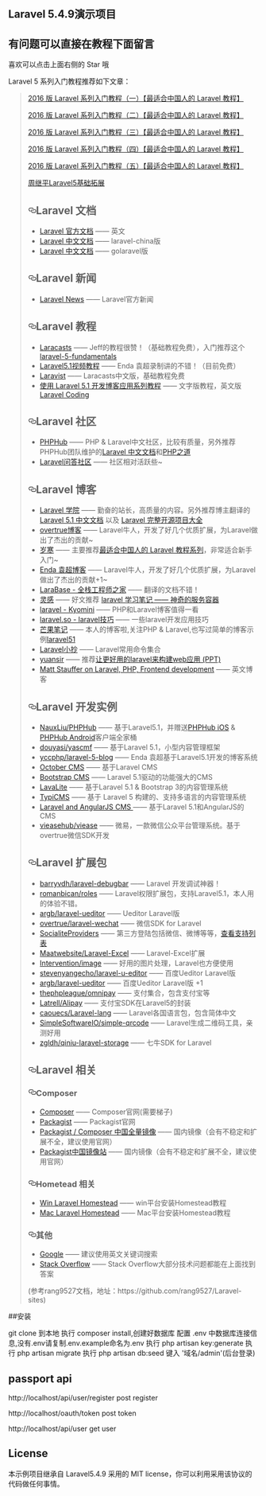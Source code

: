  

## Laravel 5.4.9演示项目

 


## 有问题可以直接在教程下面留言

喜欢可以点击上面右侧的 Star 哦

Laravel 5 系列入门教程推荐如下文章：
<blockquote>
<p><a href="https://github.com/johnlui/Learn-Laravel-5/issues/4">2016 版 Laravel 系列入门教程（一）【最适合中国人的 Laravel 教程】</a></p>

<p><a href="https://github.com/johnlui/Learn-Laravel-5/issues/5">2016 版 Laravel 系列入门教程（二）【最适合中国人的 Laravel 教程】</a></p>

<p><a href="https://github.com/johnlui/Learn-Laravel-5/issues/6">2016 版 Laravel 系列入门教程（三）【最适合中国人的 Laravel 教程】</a></p>

<p><a href="https://github.com/johnlui/Learn-Laravel-5/issues/7">2016 版 Laravel 系列入门教程（四）【最适合中国人的 Laravel 教程】</a></p>

<p><a href="https://github.com/johnlui/Learn-Laravel-5/issues/8">2016 版 Laravel 系列入门教程（五）【最适合中国人的 Laravel 教程】</a></p>

<p><a href="http://www.zhoujiping.com/laravel-tutorial.html">周继平Laravel5基础拓展</a></p>

<h2><a id="user-content-laravel-文档" class="anchor" href="#laravel-文档" aria-hidden="true"><svg aria-hidden="true" class="octicon octicon-link" height="16" version="1.1" viewBox="0 0 16 16" width="16"><path fill-rule="evenodd" d="M4 9h1v1H4c-1.5 0-3-1.69-3-3.5S2.55 3 4 3h4c1.45 0 3 1.69 3 3.5 0 1.41-.91 2.72-2 3.25V8.59c.58-.45 1-1.27 1-2.09C10 5.22 8.98 4 8 4H4c-.98 0-2 1.22-2 2.5S3 9 4 9zm9-3h-1v1h1c1 0 2 1.22 2 2.5S13.98 12 13 12H9c-.98 0-2-1.22-2-2.5 0-.83.42-1.64 1-2.09V6.25c-1.09.53-2 1.84-2 3.25C6 11.31 7.55 13 9 13h4c1.45 0 3-1.69 3-3.5S14.5 6 13 6z"></path></svg></a>Laravel 文档</h2>

<ul>
<li><a href="http://laravel.com/">Laravel 官方文档</a>       —— 英文</li>
<li><a href="http://laravel-china.org/">Laravel 中文文档</a> —— laravel-china版</li>
<li><a href="http://www.golaravel.com/">Laravel 中文文档</a> —— golaravel版</li>
</ul>

<h2><a id="user-content-laravel-新闻" class="anchor" href="#laravel-新闻" aria-hidden="true"><svg aria-hidden="true" class="octicon octicon-link" height="16" version="1.1" viewBox="0 0 16 16" width="16"><path fill-rule="evenodd" d="M4 9h1v1H4c-1.5 0-3-1.69-3-3.5S2.55 3 4 3h4c1.45 0 3 1.69 3 3.5 0 1.41-.91 2.72-2 3.25V8.59c.58-.45 1-1.27 1-2.09C10 5.22 8.98 4 8 4H4c-.98 0-2 1.22-2 2.5S3 9 4 9zm9-3h-1v1h1c1 0 2 1.22 2 2.5S13.98 12 13 12H9c-.98 0-2-1.22-2-2.5 0-.83.42-1.64 1-2.09V6.25c-1.09.53-2 1.84-2 3.25C6 11.31 7.55 13 9 13h4c1.45 0 3-1.69 3-3.5S14.5 6 13 6z"></path></svg></a>Laravel 新闻</h2>

<ul>
<li><a href="https://laravel-news.com/">Laravel News</a> —— Laravel官方新闻 </li>
</ul>

<h2><a id="user-content-laravel-教程" class="anchor" href="#laravel-教程" aria-hidden="true"><svg aria-hidden="true" class="octicon octicon-link" height="16" version="1.1" viewBox="0 0 16 16" width="16"><path fill-rule="evenodd" d="M4 9h1v1H4c-1.5 0-3-1.69-3-3.5S2.55 3 4 3h4c1.45 0 3 1.69 3 3.5 0 1.41-.91 2.72-2 3.25V8.59c.58-.45 1-1.27 1-2.09C10 5.22 8.98 4 8 4H4c-.98 0-2 1.22-2 2.5S3 9 4 9zm9-3h-1v1h1c1 0 2 1.22 2 2.5S13.98 12 13 12H9c-.98 0-2-1.22-2-2.5 0-.83.42-1.64 1-2.09V6.25c-1.09.53-2 1.84-2 3.25C6 11.31 7.55 13 9 13h4c1.45 0 3-1.69 3-3.5S14.5 6 13 6z"></path></svg></a>Laravel 教程</h2>

<ul>
<li><a href="https://laracasts.com">Laracasts</a> —— Jeff的教程很赞！（基础教程免费），入门推荐这个<a href="https://laracasts.com/series/laravel-5-fundamentals">laravel-5-fundamentals</a></li>
<li><a href="http://www.phpyc.com/search/tag/44">Laravel5.1视频教程</a>  —— Enda 袁超录制讲的不错！（目前免费）</li>
<li><a href="https://laravist.com/">Laravist</a> —— Laracasts中文版，基础教程免费</li>
<li><a href="https://phphub.org/topics/1564">使用 Laravel 5.1 开发博客应用系列教程</a> —— 文字版教程，英文版<a href="http://laravelcoding.com/blog">Laravel Coding</a></li>
</ul>

<h2><a id="user-content-laravel-社区" class="anchor" href="#laravel-社区" aria-hidden="true"><svg aria-hidden="true" class="octicon octicon-link" height="16" version="1.1" viewBox="0 0 16 16" width="16"><path fill-rule="evenodd" d="M4 9h1v1H4c-1.5 0-3-1.69-3-3.5S2.55 3 4 3h4c1.45 0 3 1.69 3 3.5 0 1.41-.91 2.72-2 3.25V8.59c.58-.45 1-1.27 1-2.09C10 5.22 8.98 4 8 4H4c-.98 0-2 1.22-2 2.5S3 9 4 9zm9-3h-1v1h1c1 0 2 1.22 2 2.5S13.98 12 13 12H9c-.98 0-2-1.22-2-2.5 0-.83.42-1.64 1-2.09V6.25c-1.09.53-2 1.84-2 3.25C6 11.31 7.55 13 9 13h4c1.45 0 3-1.69 3-3.5S14.5 6 13 6z"></path></svg></a>Laravel 社区</h2>

<ul>
<li><a href="https://phphub.org/">PHPHub</a> —— PHP &amp; Laravel中文社区，比较有质量，另外推荐PHPHub团队维护的<a href="http://laravel-china.org/">Laravel 中文文档</a>和<a href="http://laravel-china.github.io/php-the-right-way/">PHP之道</a></li>
<li><a href="http://wenda.golaravel.com/">Laravel问答社区</a> —— 社区相对活跃些~</li>
</ul>

<h2><a id="user-content-laravel-博客" class="anchor" href="#laravel-博客" aria-hidden="true"><svg aria-hidden="true" class="octicon octicon-link" height="16" version="1.1" viewBox="0 0 16 16" width="16"><path fill-rule="evenodd" d="M4 9h1v1H4c-1.5 0-3-1.69-3-3.5S2.55 3 4 3h4c1.45 0 3 1.69 3 3.5 0 1.41-.91 2.72-2 3.25V8.59c.58-.45 1-1.27 1-2.09C10 5.22 8.98 4 8 4H4c-.98 0-2 1.22-2 2.5S3 9 4 9zm9-3h-1v1h1c1 0 2 1.22 2 2.5S13.98 12 13 12H9c-.98 0-2-1.22-2-2.5 0-.83.42-1.64 1-2.09V6.25c-1.09.53-2 1.84-2 3.25C6 11.31 7.55 13 9 13h4c1.45 0 3-1.69 3-3.5S14.5 6 13 6z"></path></svg></a>Laravel 博客</h2>

<ul>
<li><a href="http://laravelacademy.org/">Laravel 学院</a> —— 勤奋的站长，高质量的内容。另外推荐博主翻译的<a href="http://laravelacademy.org/laravel-docs-5_1">Laravel 5.1 中文文档</a> 以及 <a href="http://laravelacademy.org/laravel-project">Laravel 完整开源项目大全</a></li>
<li><a href="http://overtrue.me/">overtrue博客</a> —— Laravel牛人，开发了好几个优质扩展，为Laravel做出了杰出的贡献~</li>
<li><a href="https://lvwenhan.com">岁寒</a> —— 主要推荐<a href="https://lvwenhan.com/laravel/432.html">最适合中国人的 Laravel 教程系列</a>，非常适合新手入门~</li>
<li><a href="http://www.phpyc.com/">Enda 袁超博客</a> —— Laravel牛人，开发了好几个优质扩展，为Laravel做出了杰出的贡献+1~</li>
<li><a href="http://laravelbase.com/">LaraBase - 全栈工程师之家</a> —— 翻译的文档不错！</li>
<li><a href="https://www.insp.top/">灵感</a> —— 好文推荐 <a href="https://www.insp.top/article/learn-laravel-container">laravel 学习笔记 —— 神奇的服务容器</a></li>
<li><a href="http://www.kyomini.com/">laravel - Kyomini</a> —— PHP和Laravel博客值得一看</li>
<li><a href="http://laravel.so/">laravel.so - laravel技巧</a> —— 一些laravel开发应用技巧</li>
<li><a href="http://note.mango.im/">芒果笔记</a> —— 本人的博客啦,关注PHP &amp; Laravel,也写过简单的博客示例<a href="https://github.com/mangoim/laravel51">laravel51</a></li>
<li><a href="http://cheats.jesse-obrien.ca/">Laravel小抄</a> —— Laravel常用命令集合 </li>
<li><a href="http://www.yuansir-web.com/">yuansir</a> —— 推荐<a href="http://slides.com/ryanyuan/better-use-of-laravel-to-build-web-applications#/">让更好用的laravel来构建web应用 (PPT)</a></li>
<li><a href="https://mattstauffer.co/blog">Matt Stauffer on Laravel, PHP, Frontend development</a> —— 英文博客</li>
</ul>

<h2><a id="user-content-laravel-开发实例" class="anchor" href="#laravel-开发实例" aria-hidden="true"><svg aria-hidden="true" class="octicon octicon-link" height="16" version="1.1" viewBox="0 0 16 16" width="16"><path fill-rule="evenodd" d="M4 9h1v1H4c-1.5 0-3-1.69-3-3.5S2.55 3 4 3h4c1.45 0 3 1.69 3 3.5 0 1.41-.91 2.72-2 3.25V8.59c.58-.45 1-1.27 1-2.09C10 5.22 8.98 4 8 4H4c-.98 0-2 1.22-2 2.5S3 9 4 9zm9-3h-1v1h1c1 0 2 1.22 2 2.5S13.98 12 13 12H9c-.98 0-2-1.22-2-2.5 0-.83.42-1.64 1-2.09V6.25c-1.09.53-2 1.84-2 3.25C6 11.31 7.55 13 9 13h4c1.45 0 3-1.69 3-3.5S14.5 6 13 6z"></path></svg></a>Laravel 开发实例</h2>

<ul>
<li><a href="https://github.com/NauxLiu/phphub-server">NauxLiu/PHPHub</a> —— 基于Laravel5.1，并赠送<a href="https://github.com/Aufree/phphub-ios">PHPHub iOS</a> &amp; <a href="https://github.com/CycloneAxe/phphub-android">PHPHub Android</a>客户端全家桶<br></li>
<li><a href="https://github.com/douyasi/yascmf">douyasi/yascmf</a> —— 基于Laravel 5.1，小型内容管理框架</li>
<li><a href="https://github.com/yccphp/laravel-5-blog">yccphp/laravel-5-blog</a> —— Enda 袁超基于Laravel5.1开发的博客系统</li>
<li><a href="https://octobercms.com/">October CMS</a>  —— 基于Laravel CMS</li>
<li><a href="https://github.com/BootstrapCMS/CMS">Bootstrap CMS</a> —— Laravel 5.1驱动的功能强大的CMS</li>
<li><a href="https://github.com/LavaLite/cms">LavaLite</a> —— 基于Laravel 5.1 &amp; Bootstrap 3的内容管理系统</li>
<li><a href="https://github.com/TypiCMS/Base">TypiCMS</a> —— 基于 Laravel 5 构建的、支持多语言的内容管理系统</li>
<li><a href="https://github.com/DimitriMikadze/laravel-angular-cms">Laravel and AngularJS CMS </a> —— 基于Laravel 5.1和AngularJS的CMS</li>
<li><a href="https://github.com/vieasehub/viease">vieasehub/viease</a> —— 微易，一款微信公众平台管理系统。基于overtrue微信SDK开发</li>
</ul>

<h2><a id="user-content-laravel-扩展包" class="anchor" href="#laravel-扩展包" aria-hidden="true"><svg aria-hidden="true" class="octicon octicon-link" height="16" version="1.1" viewBox="0 0 16 16" width="16"><path fill-rule="evenodd" d="M4 9h1v1H4c-1.5 0-3-1.69-3-3.5S2.55 3 4 3h4c1.45 0 3 1.69 3 3.5 0 1.41-.91 2.72-2 3.25V8.59c.58-.45 1-1.27 1-2.09C10 5.22 8.98 4 8 4H4c-.98 0-2 1.22-2 2.5S3 9 4 9zm9-3h-1v1h1c1 0 2 1.22 2 2.5S13.98 12 13 12H9c-.98 0-2-1.22-2-2.5 0-.83.42-1.64 1-2.09V6.25c-1.09.53-2 1.84-2 3.25C6 11.31 7.55 13 9 13h4c1.45 0 3-1.69 3-3.5S14.5 6 13 6z"></path></svg></a>Laravel 扩展包</h2>

<ul>
<li><a href="https://github.com/barryvdh/laravel-debugbar">barryvdh/laravel-debugbar</a> ——  Laravel 开发调试神器！</li>
<li><a href="https://github.com/romanbican/roles">romanbican/roles</a> —— Laravel权限扩展包，支持Laravel5.1，本人用的体验不错。</li>
<li><a href="https://github.com/argb/laravel-ueditor">argb/laravel-ueditor</a> —— Ueditor Laravel版</li>
<li><a href="https://github.com/overtrue/laravel-wechat">overtrue/laravel-wechat</a> —— 微信SDK for Laravel</li>
<li><a href="https://github.com/SocialiteProviders">SocialiteProviders</a> —— 第三方登陆包括微信、微博等等，<a href="http://socialiteproviders.github.io/">查看支持列表</a></li>
<li><a href="https://github.com/Maatwebsite/Laravel-Excel">Maatwebsite/Laravel-Excel</a> —— Laravel-Excel扩展</li>
<li><a href="https://github.com/Intervention/image">Intervention/image</a> —— 好用的图片处理，Laravel也方便使用</li>
<li><a href="https://github.com/stevenyangecho/laravel-u-editor">stevenyangecho/laravel-u-editor</a> —— 百度Ueditor Laravel版</li>
<li><a href="https://github.com/argb/laravel-ueditor">argb/laravel-ueditor</a> —— 百度Ueditor Laravel版 +1</li>
<li><a href="https://github.com/thephpleague/omnipay">thephpleague/omnipay</a> —— 支付集合，包含支付宝等</li>
<li><a href="https://github.com/Latrell/Alipay">Latrell/Alipay</a> —— 支付宝SDK在Laravel5的封装</li>
<li><a href="https://github.com/caouecs/Laravel-lang">caouecs/Laravel-lang</a> —— Laravel各国语言包，包含简体中文</li>
<li><a href="https://github.com/SimpleSoftwareIO/simple-qrcode">SimpleSoftwareIO/simple-qrcode</a> —— Laravel生成二维码工具，亲测好用</li>
<li><a href="https://github.com/zgldh/qiniu-laravel-storage">zgldh/qiniu-laravel-storage</a> —— 七牛SDK for Laravel</li>
</ul>

<h2><a id="user-content-laravel-相关" class="anchor" href="#laravel-相关" aria-hidden="true"><svg aria-hidden="true" class="octicon octicon-link" height="16" version="1.1" viewBox="0 0 16 16" width="16"><path fill-rule="evenodd" d="M4 9h1v1H4c-1.5 0-3-1.69-3-3.5S2.55 3 4 3h4c1.45 0 3 1.69 3 3.5 0 1.41-.91 2.72-2 3.25V8.59c.58-.45 1-1.27 1-2.09C10 5.22 8.98 4 8 4H4c-.98 0-2 1.22-2 2.5S3 9 4 9zm9-3h-1v1h1c1 0 2 1.22 2 2.5S13.98 12 13 12H9c-.98 0-2-1.22-2-2.5 0-.83.42-1.64 1-2.09V6.25c-1.09.53-2 1.84-2 3.25C6 11.31 7.55 13 9 13h4c1.45 0 3-1.69 3-3.5S14.5 6 13 6z"></path></svg></a>Laravel 相关</h2>

<h3><a id="user-content-composer" class="anchor" href="#composer" aria-hidden="true"><svg aria-hidden="true" class="octicon octicon-link" height="16" version="1.1" viewBox="0 0 16 16" width="16"><path fill-rule="evenodd" d="M4 9h1v1H4c-1.5 0-3-1.69-3-3.5S2.55 3 4 3h4c1.45 0 3 1.69 3 3.5 0 1.41-.91 2.72-2 3.25V8.59c.58-.45 1-1.27 1-2.09C10 5.22 8.98 4 8 4H4c-.98 0-2 1.22-2 2.5S3 9 4 9zm9-3h-1v1h1c1 0 2 1.22 2 2.5S13.98 12 13 12H9c-.98 0-2-1.22-2-2.5 0-.83.42-1.64 1-2.09V6.25c-1.09.53-2 1.84-2 3.25C6 11.31 7.55 13 9 13h4c1.45 0 3-1.69 3-3.5S14.5 6 13 6z"></path></svg></a>Composer</h3>

<ul>
<li><a href="https://getcomposer.org/">Composer</a> —— Composer官网(需要梯子)</li>
<li><a href="https://packagist.org/">Packagist</a> —— Packagist官网</li>
<li><a href="http://pkg.phpcomposer.com/">Packagist / Composer 中国全量镜像</a> —— 国内镜像（会有不稳定和扩展不全，建议使用官网）</li>
<li><a href="http://packagist.cn/">Packagist中国镜像站</a> —— 国内镜像（会有不稳定和扩展不全，建议使用官网）</li>
</ul>

<h3><a id="user-content-hometead-相关" class="anchor" href="#hometead-相关" aria-hidden="true"><svg aria-hidden="true" class="octicon octicon-link" height="16" version="1.1" viewBox="0 0 16 16" width="16"><path fill-rule="evenodd" d="M4 9h1v1H4c-1.5 0-3-1.69-3-3.5S2.55 3 4 3h4c1.45 0 3 1.69 3 3.5 0 1.41-.91 2.72-2 3.25V8.59c.58-.45 1-1.27 1-2.09C10 5.22 8.98 4 8 4H4c-.98 0-2 1.22-2 2.5S3 9 4 9zm9-3h-1v1h1c1 0 2 1.22 2 2.5S13.98 12 13 12H9c-.98 0-2-1.22-2-2.5 0-.83.42-1.64 1-2.09V6.25c-1.09.53-2 1.84-2 3.25C6 11.31 7.55 13 9 13h4c1.45 0 3-1.69 3-3.5S14.5 6 13 6z"></path></svg></a>Hometead 相关</h3>

<ul>
<li><a href="http://www.kyomini.com/content_16.html">Win Laravel Homestead</a> —— win平台安装Homestead教程</li>
<li><a href="http://www.kyomini.com/content_11.html">Mac Laravel Homestead</a> —— Mac平台安装Homestead教程</li>
</ul>

<h3><a id="user-content-其他" class="anchor" href="#其他" aria-hidden="true"><svg aria-hidden="true" class="octicon octicon-link" height="16" version="1.1" viewBox="0 0 16 16" width="16"><path fill-rule="evenodd" d="M4 9h1v1H4c-1.5 0-3-1.69-3-3.5S2.55 3 4 3h4c1.45 0 3 1.69 3 3.5 0 1.41-.91 2.72-2 3.25V8.59c.58-.45 1-1.27 1-2.09C10 5.22 8.98 4 8 4H4c-.98 0-2 1.22-2 2.5S3 9 4 9zm9-3h-1v1h1c1 0 2 1.22 2 2.5S13.98 12 13 12H9c-.98 0-2-1.22-2-2.5 0-.83.42-1.64 1-2.09V6.25c-1.09.53-2 1.84-2 3.25C6 11.31 7.55 13 9 13h4c1.45 0 3-1.69 3-3.5S14.5 6 13 6z"></path></svg></a>其他</h3>

<ul>
<li><a href="https://www.google.com">Google</a> —— 建议使用英文关键词搜索</li>
<li><a href="http://stackoverflow.com/">Stack Overflow</a> —— Stack Overflow大部分技术问题都能在上面找到答案</li>
</ul>

<p>(参考rang9527文档，地址：https://github.com/rang9527/Laravel-sites)</p>
</article>
  </div>
</blockquote>
 
##安装

git clone 到本地
执行 composer install,创建好数据库
配置 .env 中数据库连接信息,没有.env请复制.env.example命名为.env
执行 php artisan key:generate
执行 php artisan migrate
执行 php artisan db:seed
键入 '域名/admin'(后台登录)

## passport api

<p>http://localhost/api/user/register post register</p>
<p>http://localhost/oauth/token       post token</p>
<p>http://localhost/api/user          get user</p>

## License

本示例项目继承自 Laravel5.4.9 采用的 MIT license，你可以利用采用该协议的代码做任何事情。
